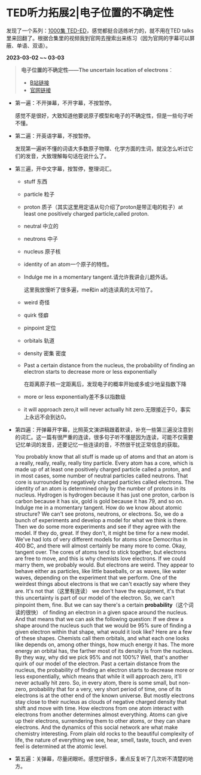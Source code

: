 # TED听力拓展2|电子位置的不确定性

发现了一个系列：[1000集 TED-ED](https://www.bilibili.com/video/BV1Gf4y1y7wc?p=1&vd_source=4a83c831c5458c234bb7ce23c54c2b63)，感觉都挺合适练听力的，就不用在TED talks里来回翻了。根据合集里的视频我到官网去搜索出来练习（因为官网的字幕可以屏蔽、单语、双语）。

**2023-03-02 ~~ 03-03**

> **电子位置的不确定性——The uncertain location of electrons**：
>
> - [B站链接](https://www.bilibili.com/video/BV1Gf4y1y7wc?p=1&vd_source=4a83c831c5458c234bb7ce23c54c2b63)
> - [官网链接](https://www.ted.com/talks/george_zaidan_and_charles_morton_the_uncertain_location_of_electrons)

- 第一遍：不开弹幕，不开字幕，不按暂停。

  感觉不是很好，大致知道他要说原子模型和电子的不确定性，但是一些句子听不懂。

- 第二遍：开英语字幕，不按暂停。

  发现第一遍听不懂的词语大多数原子物理、化学方面的生词，就没怎么听过它们的发音，大致理解每句话在说什么了。

- 第三遍，开中文字幕，按暂停，整理词汇。

  - stuff 东西

  - particle 粒子

  - proton 质子（其实这里用定语从句介绍了proton是带正电的粒子）at least one positively charged particle,called proton.

  - neutral 中立的

  - neutrons 中子

  - nucleus 原子核

  - identity of an atom一个原子的特性。

  - Indulge me in a momentary tangent.请允许我讲会儿题外话。

    这里我放慢听了很多遍，me和in a的连读真的太可怕了。

  - weird 奇怪

  - quirk 怪癖

  - pinpoint 定位

  - orbitals 轨道

  - density 密集  密度

  - Past a certain distance from the nucleus, the probability of finding an electron starts to decrease more or less exponentially 

    在距离原子核一定距离后，发现电子的概率开始或多或少地呈指数下降

  - more or less exponentially差不多以指数级

  - it will approach zero,it will never actually hit zero.无限接近于0，事实上永远不会到达0。

- 第四遍：开弹幕开字幕，比照英文演讲稿跟着默读，补充一些第三遍没注意到的词汇。这一篇有很严重的连读，很多句子听不懂是因为连读，可能不仅需要记忆单词的发音，还要记忆一些连读的音，不然很干扰正常信息的获取。

  You probably know that all stuff is made up of atoms and that an atom is a really, really, really, really tiny particle. Every atom has a core, which is made up of at least one positively charged particle called a proton, and in most cases, some number of neutral particles called neutrons. That core is surrounded by negatively charged particles called electrons. The identity of an atom is determined only by the number of protons in its nucleus. Hydrogen is hydrogen because it has just one proton, carbon is carbon because it has six, gold is gold because it has 79, and so on. Indulge me in a momentary tangent. How do we know about atomic structure? We can't see protons, neutrons, or electrons. So, we do a bunch of experiments and develop a model for what we think is there. Then we do some more experiments and see if they agree with the model. If they do, great. If they don't, it might be time for a new model. We've had lots of very different models for atoms since Democritus in 400 BC, and there will almost certainly be many more to come. Okay, tangent over. The cores of atoms tend to stick together, but electrons are free to move, and this is why chemists love electrons. If we could marry them, we probably would. But electrons are weird. They appear to behave either as particles, like little baseballs, or as waves, like water waves, depending on the experiment that we perform. One of the weirdest things about electrons is that we can't exactly say where they are. It's not that（这里有连读） we don't have the equipment, it's that this uncertainty is part of our model of the electron. So, we can't pinpoint them, fine. But we can say there's a certain **probability**（这个词读的很快） of finding an electron in a given space around the nucleus. And that means that we can ask the following question: If we drew a shape around the nucleus such that we would be 95% sure of finding a given electron within that shape, what would it look like? Here are a few of these shapes. Chemists call them orbitals, and what each one looks like depends on, among other things, how much energy it has. The more energy an orbital has, the farther most of its density is from the nucleus. By they way, why did we pick 95% and not 100%? Well, that's another quirk of our model of the electron. Past a certain distance from the nucleus, the probability of finding an electron starts to decrease more or less exponentially, which means that while it will approach zero, it'll never actually hit zero. So, in every atom, there is some small, but non-zero, probability that for a very, very short period of time, one of its electrons is at the other end of the known universe. But mostly electrons stay close to their nucleus as clouds of negative charged density that shift and move with time. How electrons from one atom interact with electrons from another determines almost everything. Atoms can give up their electrons, surrendering them to other atoms, or they can share electrons. And the dynamics of this social network are what make chemistry interesting. From plain old rocks to the beautiful complexity of life, the nature of everything we see, hear, smell, taste, touch, and even feel is determined at the atomic level. 

- 第五遍：关弹幕，尽量闭眼听。感觉好很多，重点反复听了几次听不清楚的地方。



